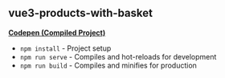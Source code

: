 ## vue3-products-with-basket

[**Codepen (Compiled Project)**](https://codepen.io/mikhailalexeev1990/project/full/Azpjnz)

- `npm install` - Project setup
- `npm run serve` - Compiles and hot-reloads for development
- `npm run build` - Compiles and minifies for production
